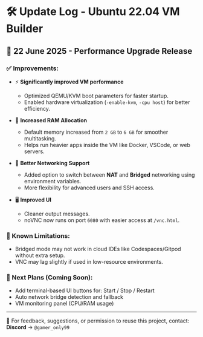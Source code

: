 # 🛠️ Update Log - Ubuntu 22.04 VM Builder

## 📅 22 June 2025 - Performance Upgrade Release

### ✅ Improvements:
- ⚡ **Significantly improved VM performance**
  - Optimized QEMU/KVM boot parameters for faster startup.
  - Enabled hardware virtualization (`-enable-kvm`, `-cpu host`) for better efficiency.

- 🧠 **Increased RAM Allocation**
  - Default memory increased from `2 GB` to `6 GB` for smoother multitasking.
  - Helps run heavier apps inside the VM like Docker, VSCode, or web servers.

- 🔌 **Better Networking Support**
  - Added option to switch between **NAT** and **Bridged** networking using environment variables.
  - More flexibility for advanced users and SSH access.

- 🖥️ **Improved UI**
  - Cleaner output messages.
  - noVNC now runs on port `6080` with easier access at `/vnc.html`.

### 🚧 Known Limitations:
- Bridged mode may not work in cloud IDEs like Codespaces/Gitpod without extra setup.
- VNC may lag slightly if used in low-resource environments.

### 📌 Next Plans (Coming Soon):
- Add terminal-based UI buttons for: Start / Stop / Restart
- Auto network bridge detection and fallback
- VM monitoring panel (CPU/RAM usage)

---

💬 For feedback, suggestions, or permission to reuse this project, contact:  
**Discord** → `@gamer_only99`

